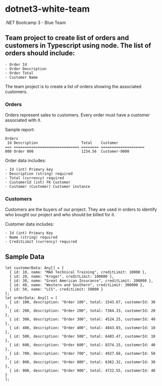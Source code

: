 # dotnet3-white-team
.NET Bootcamp 3 - Blue Team

## Team project to create list of orders and customers in Typescript using node. The list of orders should include:

    - Order Id
    - Order Description
    - Order Total
    - Customer Name

The team project is to create a list of orders showing the associated customers.

### Orders

Orders represent sales to customers. Every order must have a customer associated with it.

Sample report:

```
Orders
 Id Description                    Total    Customer
=== ============================== ======== ====================
000 Order 000                      1234.56  Customer-0000
```

Order data includes:

    - Id (int) Primary key
    - Description (string) required
    - Total (currency) required
    - CustomerId (int) FK Customer
    - Customer (Customer) Customer instance

### Customers

Customers are the buyers of our project. They are used in orders to identify who bought our project and who should be billed for it.

Customer data includes:

    - Id (int) Primary Key
    - Name (string) required
    - CreditLimit (currency) required

## Sample Data

```
let customerData: Any[] = [
  { id: 10, name: "MAX Technical Training", creditLimit: 10000 },
  { id: 20, name: "Kroger", creditLimit: 100000 },
  { id: 30, name: "Great American Insurance", creditLimit: 200000 },
  { id: 40, name: "Western and Southern", creditLimit: 300000 },
  { id: 50, name: "LCS", creditLimit: 50000 }
];
let orderData: Any[] = [
  { id: 100, description: "Order 100", total: 1543.67, customerId: 30 },
  { id: 200, description: "Order 200", total: 7364.33, customerId: 20 },
  { id: 300, description: "Order 300", total: 4524.25, customerId: 40 },
  { id: 400, description: "Order 400", total: 4843.03, customerId: 10 },
  { id: 500, description: "Order 500", total: 6483.47, customerId: 10 },
  { id: 600, description: "Order 600", total: 8374.15, customerId: 40 },
  { id: 700, description: "Order 700", total: 4927.66, customerId: 50 },
  { id: 800, description: "Order 800", total: 6362.32, customerId: 30 },
  { id: 900, description: "Order 900", total: 4722.55, customerId: 40 }
];
```
